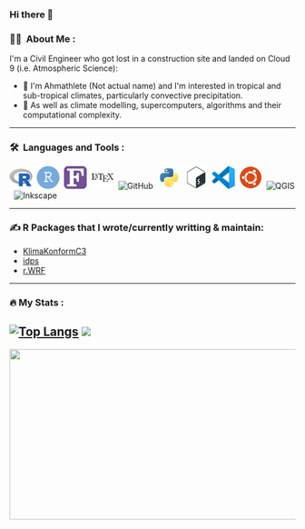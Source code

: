 ### Hi there 👋

### :man_technologist: &nbsp;About Me :
I'm a Civil Engineer who got lost in a construction site and landed on Cloud 9 (i.e. Atmospheric Science): 

- 🔭 I'm Ahmathlete (Not actual name) and I'm interested in tropical and sub-tropical climates, particularly convective precipitation. 
- 🌱 As well as climate modelling, supercomputers, algorithms and their computational complexity. 
---

### 🛠 &nbsp;Languages and Tools :

<p>
<img src="https://github.com/devicons/devicon/blob/master/icons/r/r-original.svg" title="R" alt="R" width="40" height="40"/>&nbsp;
<img src="https://github.com/devicons/devicon/blob/master/icons/rstudio/rstudio-plain.svg" title="RStudio" alt="RStudio" width="40" height="40"/>&nbsp;
<img src="https://github.com/fortran-lang/assets/blob/main/fortran-logo.svg" title="Fortran" alt="Fortran" width="40" height="40"/>&nbsp;
<img src="https://github.com/devicons/devicon/blob/master/icons/latex/latex-original.svg" title="LaTeX" alt="LaTeX" width="40" height="40"/>&nbsp; 
<img src="https://cdn.jsdelivr.net/gh/devicons/devicon/icons/github/github-original.svg" title="GitHub" alt="GitHub" width="40" height="40"/>&nbsp;        
<img src="https://github.com/devicons/devicon/blob/master/icons/python/python-original.svg" title="Python" alt="Python" width="40" height="40"/>&nbsp;
<img src="https://github.com/devicons/devicon/blob/master/icons/bash/bash-original.svg" title="Bash" alt="Bash" width="40" height="40"/>&nbsp; 
<img src="https://github.com/devicons/devicon/blob/master/icons/vscode/vscode-original.svg" title="VS Code" alt="VS Code" width="40" height="40"/>&nbsp;
<img src="https://github.com/devicons/devicon/blob/master/icons/ubuntu/ubuntu-plain.svg" title="Ubuntu" alt="Ubuntu" width="40" height="40"/>&nbsp;
<img src="https://upload.wikimedia.org/wikipedia/commons/thumb/9/91/QGIS_logo_new.svg" title="QGIS" alt="QGIS" width="40" height="40"/>&nbsp;
<img src="https://upload.wikimedia.org/wikipedia/commons/thumb/0/0d/Inkscape_Logo.svg" title="Inkscape" alt="Inkscape" width="40" height="40"/>&nbsp;
</p>

---


### ✍️ R Packages that I wrote/currently writting & maintain: 
- [KlimaKonformC3](https://ahmathlete.github.io/KlimaKonformC3/)
- [idps](https://ahmathlete.github.io/idps/)
- [r.WRF](https://ahmathlete.github.io/r.WRF/)<!-- BLOG-POST-LIST:START -->
<!-- BLOG-POST-LIST:END -->

---

### 🔥 My Stats :
[![Top Langs](https://github-readme-stats.vercel.app/api/top-langs/?username=ahmathlete&langs_count=8)](https://github.com/anuraghazra/github-readme-stats)
<img src="https://github-readme-stats.vercel.app/api?username=ahmathlete&show_icons=true"/>
---

<p align="center"><img src="https://media.giphy.com/media/dWesBcTLavkZuG35MI/giphy.gif" width="600" height="300"  /></p>

